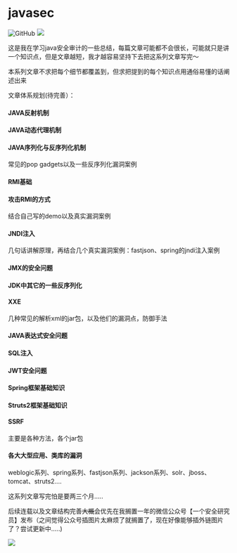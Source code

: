 # javasec

![GitHub](https://img.shields.io/github/license/Maskhe/javasec)
![](https://img.shields.io/badge/%E5%85%AC%E4%BC%97%E5%8F%B7-%E4%B8%80%E4%B8%AA%E5%AE%89%E5%85%A8%E7%A0%94%E7%A9%B6%E5%91%98-brightgreen)

这是我在学习java安全审计的一些总结，每篇文章可能都不会很长，可能就只是讲一个知识点，但是文章越短，我才越容易坚持下去把这系列文章写完～

本系列文章不求把每个细节都覆盖到，但求把提到的每个知识点用通俗易懂的话阐述出来

文章体系规划(待完善）：
#### JAVA反射机制
#### JAVA动态代理机制
#### JAVA序列化与反序列化机制
常见的pop gadgets以及一些反序列化漏洞案例
#### RMI基础
#### 攻击RMI的方式
结合自己写的demo以及真实漏洞案例
#### JNDI注入

几句话讲解原理，再结合几个真实漏洞案例：fastjson、spring的jndi注入案例
#### JMX的安全问题

#### JDK中其它的一些反序列化

#### XXE

几种常见的解析xml的jar包，以及他们的漏洞点，防御手法

#### JAVA表达式安全问题

#### SQL注入

#### JWT安全问题

#### Spring框架基础知识

#### Struts2框架基础知识

#### SSRF
主要是各种方法，各个jar包

#### 各大大型应用、类库的漏洞

weblogic系列、spring系列、fastjson系列、jackson系列、solr、jboss、tomcat、struts2....


这系列文章写完怕是要两三个月.....

后续连载以及文章结构完善~~大概~~会优先在我搁置一年的微信公众号【一个安全研究员】发布（之间觉得公众号插图片太麻烦了就搁置了，现在好像能够插外链图片了？尝试更新中.....)


![](wechat.png)


